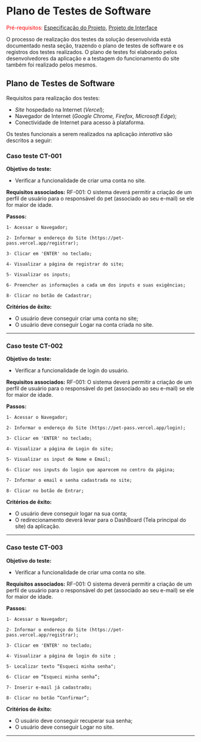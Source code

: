 # Plano de Testes de Software

<span style="color:red">Pré-requisitos: <a href="2-Especificação do Projeto.md"> Especificação do Projeto</a></span>, <a href="3-Projeto de Interface.md"> Projeto de Interface</a>

O processo de realização dos testes da solução desenvolvida está documentado nesta seção, trazendo o plano de testes de software e os registros dos testes realizados.
O plano de testes foi elaborado pelos desenvolvedores da aplicação e a testagem do funcionamento do site também foi realizado pelos mesmos.

## Plano de Testes de Software

Requisitos para realização dos testes:

- _Site_ hospedado na Internet (_Vercel_);
- Navegador de Internet (_Google Chrome, Firefox, Microsoft Edge_);
- Conectividade de Internet para acesso à plataforma.

Os testes funcionais a serem realizados na aplicação _interativa_ são descritos a seguir:

### Caso teste CT-001

**Objetivo do teste:**

- Verificar a funcionalidade de criar uma conta no site.

**Requisitos associados:**
RF-001: O sistema deverá permitir a criação de um perfil de usuário para o responsável do pet (associado ao seu e-mail) se ele for maior de idade.

**Passos:**

    1- Acessar o Navegador;

    2- Informar o endereço do Site (https://pet-pass.vercel.app/registrar);

    3- Clicar em 'ENTER' no teclado;

    4- Visualizar a página de registrar do site;

    5- Visualizar os inputs;

    6- Preencher as informações a cada um dos inputs e suas exigências;

    8- Clicar no botão de Cadastrar;

**Critérios de êxito:**

- O usuário deve conseguir criar uma conta no site;
- O usuário deve conseguir Logar na conta criada no site.

---

### Caso teste CT-002

**Objetivo do teste:**

- Verificar a funcionalidade de login do usuário.

**Requisitos associados:**
RF-001: O sistema deverá permitir a criação de um perfil de usuário para o responsável do pet (associado ao seu e-mail) se ele for maior de idade.

**Passos:**

    1- Acessar o Navegador;

    2- Informar o endereço do Site (https://pet-pass.vercel.app/login);

    3- Clicar em 'ENTER' no teclado;

    4- Visualizar a página de Login do site;

    5- Visualizar os input de Nome e Email;

    6- Clicar nos inputs do login que aparecem no centro da página;

    7- Informar o email e senha cadastrada no site;

    8- Clicar no botão de Entrar;

**Critérios de êxito:**

- O usuário deve conseguir logar na sua conta;
- O redirecionamento deverá levar para o DashBoard (Tela principal do site) da aplicação.

---

### Caso teste CT-003

**Objetivo do teste:**

- Verificar a funcionalidade de criar uma conta no site.

**Requisitos associados:**
RF-001: O sistema deverá permitir a criação de um perfil de usuário para o responsável do pet (associado ao seu e-mail) se ele for maior de idade.

**Passos:**

    1- Acessar o Navegador;

    2- Informar o endereço do Site (https://pet-pass.vercel.app/registrar);

    3- Clicar em 'ENTER' no teclado;

    4- Visualizar a página de login do site ;

    5- Localizar texto “Esqueci minha senha";

    6- Clicar em “Esqueci minha senha”;

    7- Inserir e-mail já cadastrado;

    8- Clicar no botão “Confirmar”;

**Critérios de êxito:**

- O usuário deve conseguir recuperar sua senha;
- O usuário deve conseguir Logar no site.

---
